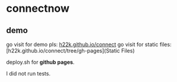 # connectnow

## demo

go visit for demo pls: [h22k.github.io/connect](h22k.github.io/connect)
go visit for static files: [h22k.github.io/connect/tree/gh-pages](Static Files) 

deploy.sh for **github pages**.

I did not run tests. 